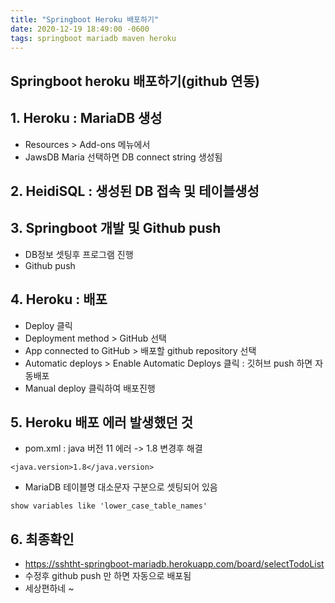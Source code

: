 ```yaml
---
title: "Springboot Heroku 배포하기"
date: 2020-12-19 18:49:00 -0600
tags: springboot mariadb maven heroku
---
```

## Springboot heroku 배포하기(github 연동)

## 1. Heroku : MariaDB 생성
* Resources > Add-ons 메뉴에서
* JawsDB Maria 선택하면 DB connect string 생성됨

## 2. HeidiSQL : 생성된 DB 접속 및 테이블생성

## 3. Springboot 개발 및 Github push
* DB정보 셋팅후 프로그램 진행
* Github push

## 4. Heroku : 배포
* Deploy 클릭
* Deployment method > GitHub 선택
* App connected to GitHub > 배포할 github repository 선택
* Automatic deploys > Enable Automatic Deploys 클릭 : 깃허브 push 하면 자동배포
* Manual deploy 클릭하여 배포진행

## 5. Heroku 배포 에러 발생했던 것
* pom.xml : java 버전 11 에러 -> 1.8 변경후 해결

```
<java.version>1.8</java.version>
```

* MariaDB 테이블명 대소문자 구분으로 셋팅되어 있음

```
show variables like 'lower_case_table_names'
```

## 6. 최종확인
* <https://sshtht-springboot-mariadb.herokuapp.com/board/selectTodoList>
* 수정후 github push 만 하면 자동으로 배포됨
* 세상편하네 ~

